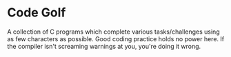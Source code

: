 # Code Golf
A collection of C programs which complete various tasks/challenges using as few characters as possible.
Good coding practice holds no power here.
If the compiler isn't screaming warnings at you, you're doing it wrong.
